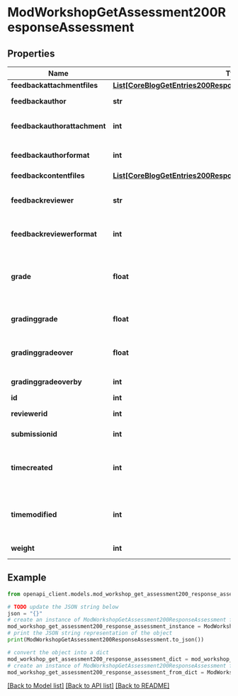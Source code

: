 # ModWorkshopGetAssessment200ResponseAssessment


## Properties

Name | Type | Description | Notes
------------ | ------------- | ------------- | -------------
**feedbackattachmentfiles** | [**List[CoreBlogGetEntries200ResponseEntriesInnerSummaryfilesInner]**](CoreBlogGetEntries200ResponseEntriesInnerSummaryfilesInner.md) |  | 
**feedbackauthor** | **str** | The comment/feedback from the reviewer for the author. | [default to 'null']
**feedbackauthorattachment** | **int** | Are there some files attached to the feedbackauthor field?                     Sets to 1 by file_postupdate_standard_filemanager(). | [default to 0]
**feedbackauthorformat** | **int** | feedbackauthor format (1 &#x3D; HTML, 0 &#x3D; MOODLE, 2 &#x3D; PLAIN, or 4 &#x3D; MARKDOWN) | [optional] [default to 0]
**feedbackcontentfiles** | [**List[CoreBlogGetEntries200ResponseEntriesInnerSummaryfilesInner]**](CoreBlogGetEntries200ResponseEntriesInnerSummaryfilesInner.md) |  | 
**feedbackreviewer** | **str** | The comment/feedback from the teacher for the reviewer.                     For example the reason why the grade for assessment was overridden | [optional] [default to 'null']
**feedbackreviewerformat** | **int** | feedbackreviewer format (1 &#x3D; HTML, 0 &#x3D; MOODLE, 2 &#x3D; PLAIN, or 4 &#x3D; MARKDOWN) | [optional] [default to 0]
**grade** | **float** | The aggregated grade for submission suggested by the reviewer.                     The grade 0..100 is computed from the values assigned to the assessment dimensions fields. If NULL then it has not been aggregated yet. | [default to null]
**gradinggrade** | **float** | The computed grade 0..100 for this assessment. If NULL then it has not been computed yet. | [default to null]
**gradinggradeover** | **float** | Grade for the assessment manually overridden by a teacher.                     Grade is always from interval 0..100. If NULL then the grade is not overriden. | [default to null]
**gradinggradeoverby** | **int** | The id of the user who has overridden the grade for submission. | [default to null]
**id** | **int** | The primary key of the record. | 
**reviewerid** | **int** | The id of the reviewer who makes this assessment | [default to null]
**submissionid** | **int** | The id of the assessed submission | [default to null]
**timecreated** | **int** | If 0 then the assessment was allocated but the reviewer has not assessed yet.                     If greater than 0 then the timestamp of when the reviewer assessed for the first time | [default to 0]
**timemodified** | **int** | If 0 then the assessment was allocated but the reviewer has not assessed yet.                     If greater than 0 then the timestamp of when the reviewer assessed for the last time | [default to 0]
**weight** | **int** | The weight of the assessment for the purposes of aggregation | [default to 1]

## Example

```python
from openapi_client.models.mod_workshop_get_assessment200_response_assessment import ModWorkshopGetAssessment200ResponseAssessment

# TODO update the JSON string below
json = "{}"
# create an instance of ModWorkshopGetAssessment200ResponseAssessment from a JSON string
mod_workshop_get_assessment200_response_assessment_instance = ModWorkshopGetAssessment200ResponseAssessment.from_json(json)
# print the JSON string representation of the object
print(ModWorkshopGetAssessment200ResponseAssessment.to_json())

# convert the object into a dict
mod_workshop_get_assessment200_response_assessment_dict = mod_workshop_get_assessment200_response_assessment_instance.to_dict()
# create an instance of ModWorkshopGetAssessment200ResponseAssessment from a dict
mod_workshop_get_assessment200_response_assessment_from_dict = ModWorkshopGetAssessment200ResponseAssessment.from_dict(mod_workshop_get_assessment200_response_assessment_dict)
```
[[Back to Model list]](../README.md#documentation-for-models) [[Back to API list]](../README.md#documentation-for-api-endpoints) [[Back to README]](../README.md)


